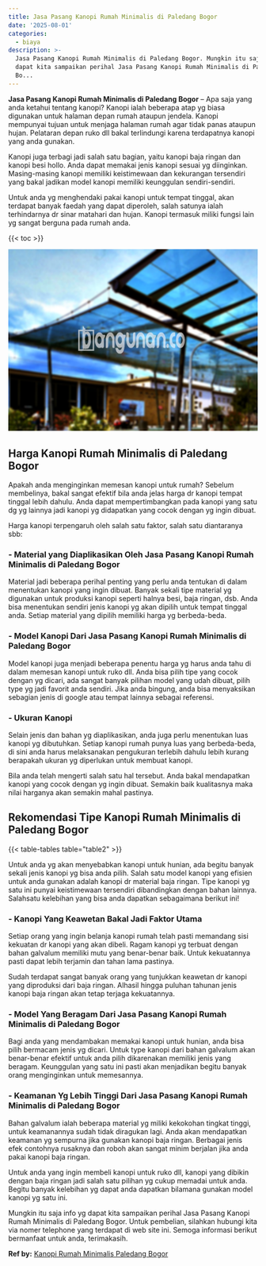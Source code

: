 ```yaml
---
title: Jasa Pasang Kanopi Rumah Minimalis di Paledang Bogor
date: '2025-08-01'
categories:
  - biaya
description: >-
  Jasa Pasang Kanopi Rumah Minimalis di Paledang Bogor. Mungkin itu saja info yg
  dapat kita sampaikan perihal Jasa Pasang Kanopi Rumah Minimalis di Paledang
  Bo...
---
```


**Jasa Pasang Kanopi Rumah Minimalis di Paledang Bogor** – Apa saja yang anda ketahui tentang kanopi? Kanopi ialah beberapa atap yg biasa digunakan untuk halaman depan rumah ataupun jendela. Kanopi mempunyai tujuan untuk menjaga halaman rumah agar tidak panas ataupun hujan. Pelataran depan ruko dll bakal terlindungi karena terdapatnya kanopi yang anda gunakan.

Kanopi juga terbagi jadi salah satu bagian, yaitu kanopi baja ringan dan kanopi besi hollo. Anda dapat memakai jenis kanopi sesuai yg diinginkan. Masing-masing kanopi memiliki keistimewaan dan kekurangan tersendiri yang bakal jadikan model kanopi memiliki keunggulan sendiri-sendiri.

Untuk anda yg menghendaki pakai kanopi untuk tempat tinggal, akan terdapat banyak faedah yang dapat diperoleh, salah satunya ialah terhindarnya dr sinar matahari dan hujan. Kanopi termasuk miliki fungsi lain yg sangat berguna pada rumah anda.

{{< toc >}}

![Jasa Pasang Kanopi Rumah Minimalis di Paledang Bogor](/images/harga-kanopi-minimalis-23.png)

## Harga Kanopi Rumah Minimalis di Paledang Bogor

Apakah anda menginginkan memesan kanopi untuk rumah? Sebelum membelinya, bakal sangat efektif bila anda jelas harga dr kanopi tempat tinggal lebih dahulu. Anda dapat mempertimbangkan pada kanopi yang satu dg yg lainnya jadi kanopi yg didapatkan yang cocok dengan yg ingin dibuat.

Harga kanopi terpengaruh oleh salah satu faktor, salah satu diantaranya sbb:

### \- Material yang Diaplikasikan Oleh Jasa Pasang Kanopi Rumah Minimalis di Paledang Bogor

Material jadi beberapa perihal penting yang perlu anda tentukan di dalam menentukan kanopi yang ingin dibuat. Banyak sekali tipe material yg digunakan untuk produksi kanopi seperti halnya besi, baja ringan, dsb. Anda bisa menentukan sendiri jenis kanopi yg akan dipilih untuk tempat tinggal anda. Setiap material yang dipilih memiliki harga yg berbeda-beda.

### \- Model Kanopi Dari Jasa Pasang Kanopi Rumah Minimalis di Paledang Bogor

Model kanopi juga menjadi beberapa penentu harga yg harus anda tahu di dalam memesan kanopi untuk ruko dll. Anda bisa pilih tipe yang cocok dengan yg dicari, ada sangat banyak pilihan model yang udah dibuat, pilih type yg jadi favorit anda sendiri. Jika anda bingung, anda bisa menyaksikan sebagian jenis di google atau tempat lainnya sebagai referensi.

### \- Ukuran Kanopi

Selain jenis dan bahan yg diaplikasikan, anda juga perlu menentukan luas kanopi yg dibutuhkan. Setiap kanopi rumah punya luas yang berbeda-beda, di sini anda harus melaksanakan pengukuran terlebih dahulu lebih kurang berapakah ukuran yg diperlukan untuk membuat kanopi.

Bila anda telah mengerti salah satu hal tersebut. Anda bakal mendapatkan kanopi yang cocok dengan yg ingin dibuat. Semakin baik kualitasnya maka nilai harganya akan semakin mahal pastinya.

## Rekomendasi Tipe Kanopi Rumah Minimalis di Paledang Bogor

{{< table-tables table="table2" >}}

Untuk anda yg akan menyebabkan kanopi untuk hunian, ada begitu banyak sekali jenis kanopi yg bisa anda pilih. Salah satu model kanopi yang efisien untuk anda gunakan adalah kanopi dr material baja ringan. Tipe kanopi yg satu ini punyai keistimewaan tersendiri dibandingkan dengan bahan lainnya. Salahsatu kelebihan yang bisa anda dapatkan sebagaimana berikut ini!

### \- Kanopi Yang Keawetan Bakal Jadi Faktor Utama

Setiap orang yang ingin belanja kanopi rumah telah pasti memandang sisi kekuatan dr kanopi yang akan dibeli. Ragam kanopi yg terbuat dengan bahan galvalum memiliki mutu yang benar-benar baik. Untuk kekuatannya pasti dapat lebih terjamin dan tahan lama pastinya.

Sudah terdapat sangat banyak orang yang tunjukkan keawetan dr kanopi yang diproduksi dari baja ringan. Alhasil hingga puluhan tahunan jenis kanopi baja ringan akan tetap terjaga kekuatannya.

### \- Model Yang Beragam Dari Jasa Pasang Kanopi Rumah Minimalis di Paledang Bogor

Bagi anda yang mendambakan memakai kanopi untuk hunian, anda bisa pilih bermacam jenis yg dicari. Untuk type kanopi dari bahan galvalum akan benar-benar efektif untuk anda pilih dikarenakan memiliki jenis yang beragam. Keunggulan yang satu ini pasti akan menjadikan begitu banyak orang menginginkan untuk memesannya.

### \- Keamanan Yg Lebih Tinggi Dari Jasa Pasang Kanopi Rumah Minimalis di Paledang Bogor

Bahan galvalum ialah beberapa material yg miliki kekokohan tingkat tinggi, untuk keamanannya sudah tidak diragukan lagi. Anda akan mendapatkan keamanan yg sempurna jika gunakan kanopi baja ringan. Berbagai jenis efek contohnya rusaknya dan roboh akan sangat minim berjalan jika anda pakai kanopi baja ringan.

Untuk anda yang ingin membeli kanopi untuk ruko dll, kanopi yang dibikin dengan baja ringan jadi salah satu pilihan yg cukup memadai untuk anda. Begitu banyak kelebihan yg dapat anda dapatkan bilamana gunakan model kanopi yg satu ini.

Mungkin itu saja info yg dapat kita sampaikan perihal Jasa Pasang Kanopi Rumah Minimalis di Paledang Bogor. Untuk pembelian, silahkan hubungi kita via nomer telephone yang terdapat di web site ini. Semoga informasi berikut bermanfaat untuk anda, terimakasih.

**Ref by:**  [Kanopi Rumah Minimalis Paledang Bogor](https://id.wikipedia.org/wiki/Kanopi)
